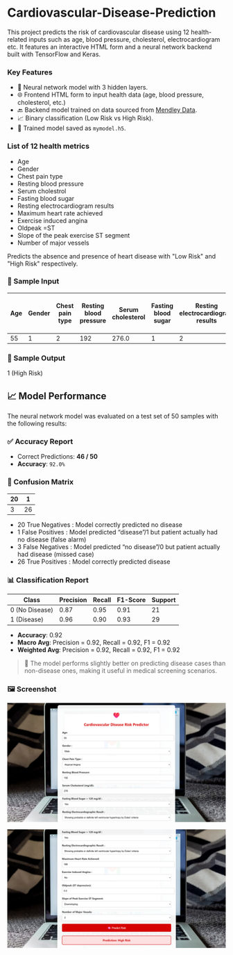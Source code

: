 # Cardiovascular-Disease-Prediction
This project predicts the risk of cardiovascular disease using 12 health-related inputs such as age, blood pressure, cholesterol, electrocardiogram etc. It features an interactive HTML form and a neural network backend built with TensorFlow and Keras.

### Key Features
- 🧠 Neural network model with 3 hidden layers.
- 🌐 Frontend HTML form to input health data (age, blood pressure, cholesterol, etc.)
- 🔙 Backend model trained on data sourced from [Mendley Data](https://data.mendeley.com/datasets/dzz48mvjht/1).
- 📈 Binary classification (Low Risk vs High Risk).
- 💾 Trained model saved as `mymodel.h5`.

### List of 12 health metrics
- Age
- Gender
- Chest pain type
- Resting blood pressure
- Serum cholestrol
- Fasting blood sugar
- Resting electrocardiogram results
- Maximum heart rate achieved
- Exercise induced angina
- Oldpeak =ST
- Slope of the peak exercise ST segment
- Number of major vessels

Predicts the absence and presence of heart disease with "Low Risk" and "High Risk" respectively.

### 🧪 Sample Input

| Age | Gender | Chest pain type | Resting blood pressure | Serum cholesterol | Fasting blood sugar | Resting electrocardiogram results | Maximum heart rate achieved | Exercise induced angina | Oldpeak =ST | Slope of the peak exercise ST segement | Number of major vessels |
|-----|--------|--------|--------|-------|--------|-------------|---------|--------|------|--------|----------|
| 55  | 1      | 2    | 192     | 276.0   | 1     | 2           | 188       | 0      | 0.0   | 2      | 2     |

### 🎯 Sample Output
1 (High Risk)

## 📈 Model Performance

The neural network model was evaluated on a test set of 50 samples with the following results:

### ✅ Accuracy Report

- Correct Predictions: **46 / 50**
- **Accuracy**: `92.0%`

### 🧮 Confusion Matrix

  | 20 | 1 |
  |----|----|
  | 3  | 26|
- 20 True Negatives : Model correctly predicted no disease
- 1 False Positives : Model predicted “disease”/1 but patient actually had no disease (false alarm)
- 3 False Negatives : Model predicted “no disease”/0 but patient actually had disease (missed case)
- 26 True Positives : Model correctly predicted disease

### 📊 Classification Report

| Class | Precision | Recall | F1-Score | Support |
|-------|-----------|--------|----------|---------|
| 0 (No Disease) | 0.87 | 0.95 | 0.91 | 21 |
| 1 (Disease)    | 0.96 | 0.90 | 0.93 | 29 |

- **Accuracy**: 0.92  
- **Macro Avg**: Precision = 0.92, Recall = 0.92, F1 = 0.92  
- **Weighted Avg**: Precision = 0.92, Recall = 0.92, F1 = 0.92

> 📌 The model performs slightly better on predicting disease cases than non-disease ones, making it useful in medical screening scenarios.

### 🖼️ Screenshot
 ![Form Interface](images/screenshot1.png)

 
 ![Form Interface](images/screenshot2.png)

